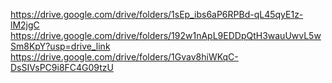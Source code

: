 https://drive.google.com/drive/folders/1sEp_ibs6aP6RPBd-qL45qyE1z-lM2jgC
https://drive.google.com/drive/folders/192w1nApL9EDDpQtH3wauUwvL5wSm8KpY?usp=drive_link
https://drive.google.com/drive/folders/1Gvav8hiWKqC-DsSIVsPC9i8FC4G09tzU
